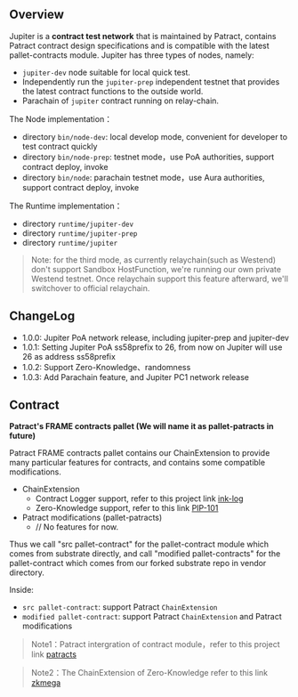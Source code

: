 ## Overview

Jupiter is a **contract test network** that is maintained by Patract, contains Patract contract design specifications and is compatible with the latest pallet-contracts module. Jupiter has three types of nodes, namely:

- `jupiter-dev` node suitable for local quick test.
- Independently run the `jupiter-prep` independent testnet that provides the latest contract functions to the outside world.
- Parachain of `jupiter` contract running on relay-chain.

The Node implementation：

- directory `bin/node-dev`: local develop mode, convenient for developer to test contract quickly
- directory `bin/node-prep`: testnet mode，use PoA authorities, support contract deploy, invoke
- directory `bin/node`: parachain testnet mode，use Aura authorities, support contract deploy, invoke

The Runtime implementation：

- directory `runtime/jupiter-dev`
- directory `runtime/jupiter-prep`
- directory `runtime/jupiter`

> Note: for the third mode, as currently relaychain(such as Westend) don't support Sandbox HostFunction, we're running our own private Westend testnet. Once relaychain support this feature afterward, we'll switchover to official relaychain.

## ChangeLog

- 1.0.0: Jupiter PoA network release, including jupiter-prep and jupiter-dev
- 1.0.1: Setting Jupiter PoA ss58prefix to 26, from now on Jupiter will use 26 as address ss58prefix
- 1.0.2: Support Zero-Knowledge、randomness
- 1.0.3: Add Parachain feature, and Jupiter PC1 network release

## Contract

**Patract's FRAME contracts pallet (We will name it as pallet-patracts in future)**

Patract FRAME contracts pallet contains our ChainExtension to provide many particular features for contracts, and contains some compatible modifications.

- ChainExtension
    - Contract Logger support, refer to this project link [ink-log](https://github.com/patractlabs/ink-log)
    - Zero-Knowledge support, refer to this link [PIP-101](https://github.com/patractlabs/PIPs/blob/main/PIPs/pip-101.md)
- Patract modifications (pallet-patracts)
    - // No features for now.

Thus we call "src pallet-contract" for the pallet-contract module which comes from substrate directly, and call "modified pallet-contracts" for the pallet-contract which comes from our forked substrate repo in vendor directory.

Inside:

- `src pallet-contract`: support Patract `ChainExtension`
- `modified pallet-contract`: support Patract `ChainExtension` and Patract modifications

> Note1：Patract intergration of contract module，refer to this project link [patracts](https://github.com/patractlabs/patracts)

> Note2：The ChainExtension of Zero-Knowledge refer to this link [zkmega](https://docs.patract.io/zkmega/tutorial.html)

